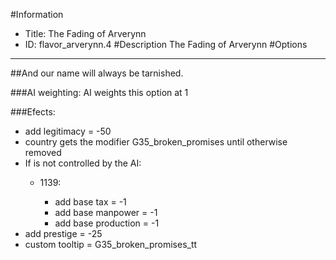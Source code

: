 #Information
 - Title: The Fading of Arverynn
 - ID: flavor_arverynn.4
#Description
The Fading of Arverynn
#Options

___
##And our name will always be tarnished.

###AI weighting:
AI weights this option at 1


###Efects:<ul><li>add legitimacy = -50</li><li>country gets the modifier G35_broken_promises until otherwise removed</li><li>If is not controlled by the AI:</li><ul><li>1139:</li><ul><li>add base tax = -1</li><li>add base manpower = -1</li><li>add base production = -1</li></ul></ul><li>add prestige = -25</li><li>custom tooltip = G35_broken_promises_tt</li></ul>
